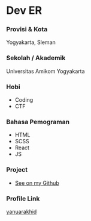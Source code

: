 # Dev ER

### Provisi & Kota

Yogyakarta, Sleman

### Sekolah / Akademik

Universitas Amikom Yogyakarta

### Hobi

- Coding
- CTF

### Bahasa Pemograman

- HTML
- SCSS
- React 
- JS

### Project

- [See on my Github](https://github.com/dever)

### Profile Link

[yanuarakhid](https://github.com/dever)
